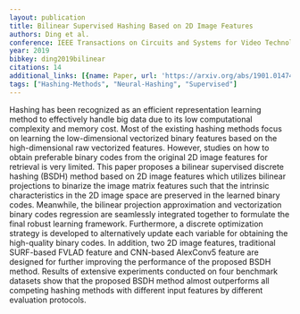 ```yaml
---
layout: publication
title: Bilinear Supervised Hashing Based on 2D Image Features
authors: Ding et al.
conference: IEEE Transactions on Circuits and Systems for Video Technology
year: 2019
bibkey: ding2019bilinear
citations: 14
additional_links: [{name: Paper, url: 'https://arxiv.org/abs/1901.01474'}]
tags: ["Hashing-Methods", "Neural-Hashing", "Supervised"]
---
```

Hashing has been recognized as an efficient representation learning method to
effectively handle big data due to its low computational complexity and memory
cost. Most of the existing hashing methods focus on learning the
low-dimensional vectorized binary features based on the high-dimensional raw
vectorized features. However, studies on how to obtain preferable binary codes
from the original 2D image features for retrieval is very limited. This paper
proposes a bilinear supervised discrete hashing (BSDH) method based on 2D image
features which utilizes bilinear projections to binarize the image matrix
features such that the intrinsic characteristics in the 2D image space are
preserved in the learned binary codes. Meanwhile, the bilinear projection
approximation and vectorization binary codes regression are seamlessly
integrated together to formulate the final robust learning framework.
Furthermore, a discrete optimization strategy is developed to alternatively
update each variable for obtaining the high-quality binary codes. In addition,
two 2D image features, traditional SURF-based FVLAD feature and CNN-based
AlexConv5 feature are designed for further improving the performance of the
proposed BSDH method. Results of extensive experiments conducted on four
benchmark datasets show that the proposed BSDH method almost outperforms all
competing hashing methods with different input features by different evaluation
protocols.
